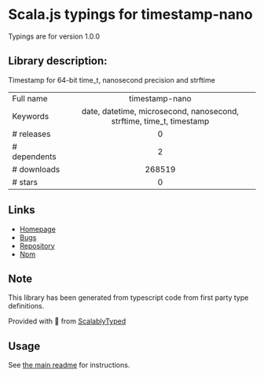 
# Scala.js typings for timestamp-nano

Typings are for version 1.0.0

## Library description:
Timestamp for 64-bit time_t, nanosecond precision and strftime

|                    |                 |
| ------------------ | :-------------: |
| Full name          | timestamp-nano |
| Keywords           | date, datetime, microsecond, nanosecond, strftime, time_t, timestamp |
| # releases         | 0 |
| # dependents       | 2 |
| # downloads        | 268519 |
| # stars            | 0 |

## Links
- [Homepage](https://github.com/kawanet/timestamp-nano#readme)
- [Bugs](https://github.com/kawanet/timestamp-nano/issues)
- [Repository](https://github.com/kawanet/timestamp-nano)
- [Npm](https://www.npmjs.com/package/timestamp-nano)
    


## Note
This library has been generated from typescript code from first party type definitions.

Provided with :purple_heart: from [ScalablyTyped](https://github.com/oyvindberg/ScalablyTyped)

## Usage
See [the main readme](../../readme.md) for instructions.


